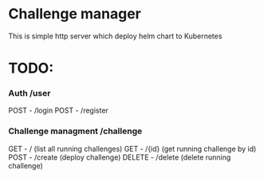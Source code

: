 # Challenge manager

This is simple http server which deploy helm chart to Kubernetes

# TODO:

### Auth /user
POST - /login
POST - /register

### Challenge managment /challenge

GET - / (list all running challenges)
GET - /{id} (get running challenge by id)
POST - /create (deploy challenge)
DELETE - /delete (delete running challenge)
